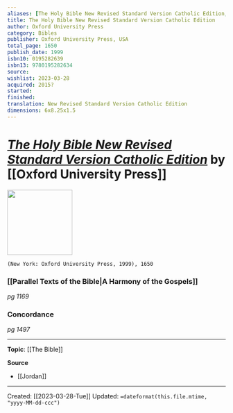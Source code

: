 ```yaml
---
aliases: [The Holy Bible New Revised Standard Version Catholic Edition, Notre Dame Bible]
title: The Holy Bible New Revised Standard Version Catholic Edition
author: Oxford University Press
category: Bibles
publisher: Oxford University Press, USA
total_page: 1650
publish_date: 1999
isbn10: 0195282639
isbn13: 9780195282634
source: 
wishlist: 2023-03-28
acquired: 2015?
started: 
finished: 
translation: New Revised Standard Version Catholic Edition
dimensions: 6x8.25x1.5
---
```

# *[The Holy Bible New Revised Standard Version Catholic Edition](https://hammesnotredame.tumblr.com/post/119128067359/personalizing-the-notre-dame-bible)* by [[Oxford University Press]]

<img src="https://64.media.tumblr.com/d0d7c7eecaa86e79355dbc81bc39d354/tumblr_inline_nogjcf8Ppu1t26pnz_500.jpg" width=150>

`(New York: Oxford University Press, 1999), 1650`

### [[Parallel Texts of the Bible|A Harmony of the Gospels]]
*pg 1169*

### Concordance 
*pg 1497*

--- 
**Topic**: [[The Bible]]

**Source**
- [[Jordan]]

---
Created: [[2023-03-28-Tue]]
Updated: `=dateformat(this.file.mtime, "yyyy-MM-dd-ccc")`